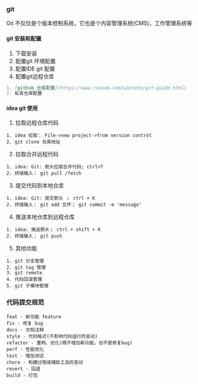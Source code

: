 ### git

Git 不仅仅是个版本控制系统，它也是个内容管理系统(CMS)，工作管理系统等

#### git 安装和配置

1. 下载安装
2. 配置git 环境配置
3. 配置IDE git 配置
4. 配置git远程仓库

```markdown
1. [github 仓库配置](https://www.runoob.com/w3cnote/git-guide.html)
2. 私有仓库配置
```

#### idea git 使用

1. 拉取远程仓库代码

``` 
1. idea 拉取： File->new project->from version control
2. git clone 仓库地址 
```

2. 拉取合并远程代码

``` 
1. idea: Git: 箭头拉取合并代码; ctrl+T
2. 终端输入： git pull /fetch
```

3. 提交代码到本地仓库

``` 
1. idea: Git: 提交箭头 ； ctrl + K
2. 终端输入： git add 文件； git commit -m 'message'
```

4. 推送本地仓库到远程仓库

``` 
1. idea: 推送箭头； ctrl + shift + K 
2. 终端输入： git push
```

5. 其他功能

``` 
1. git 分支管理
2. git tag 管理
3. git remote  
4. 代码回滚管理
5. git 子模块管理

```
### 代码提交规范
``` 
feat - 新功能 feature
fix - 修复 bug
docs - 文档注释
style - 代码格式(不影响代码运行的变动)
refactor - 重构、优化(既不增加新功能，也不是修复bug)
perf - 性能优化
test - 增加测试
chore - 构建过程或辅助工具的变动
revert - 回退
build - 打包
```
